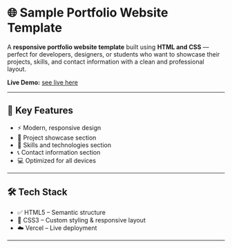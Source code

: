 # 🌐 Sample Portfolio Website Template

A **responsive portfolio website template** built using **HTML and CSS** — perfect for developers, designers, or students who want to showcase their projects, skills, and contact information with a clean and professional layout.

**Live Demo:** [see live here](https://sample-portfolio-website-eight.vercel.app)

---

## 🎯 Key Features

- ⚡ Modern, responsive design
- 📂 Project showcase section
- 🧠 Skills and technologies section
- 📞 Contact information section
- 💻 Optimized for all devices

---

## 🛠️ Tech Stack

- ✅ HTML5 – Semantic structure  
- 🎨 CSS3 – Custom styling & responsive layout  
- ☁️ Vercel – Live deployment

---


